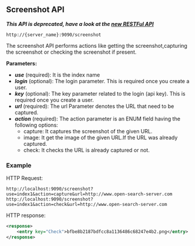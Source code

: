 ## Screenshot API

_**This API is deprecated, have a look at the [new RESTFul API](../api_v2/README.html)**_

    http://{server_name}:9090/screenshot

The screenshot API performs actions like getting the screenshot,capturing the screenshot or checking the screenshot if present.

**Parameters:**
- _**use**_ (required): It is the index name
- _**login**_ (optional): The login parameter. This is required once you create a user.
- _**key**_ (optional): The key parameter related to the login (api key). This is required once you create a user.
- _**url**_ (required): The url Parameter denotes the URL that need to be captured.
- _**action**_ (required): The action parameter is an ENUM field having the following options:
  - capture: It captures the screenshot of the given URL.
  - image: It get the image of the given URL.If the URL was already captured.
  - check: It checks the URL is already captured or not.

### Example

HTTP Request:

    http://localhost:9090/screenshot?use=index1&action=capture&url=http://www.open-search-server.com
    http://localhost:9090/screenshot?use=index1&action=check&url=http://www.open-search-server.com
    
HTTP response:

```xml
<response>
    <entry key="Check">bfbe8b2187bdfcc8a1136486c68247e4b2.png</entry>
</response>
```
